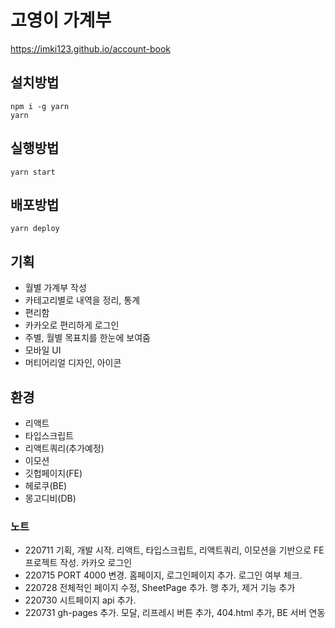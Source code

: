 # 고영이 가계부

https://imki123.github.io/account-book

## 설치방법

```
npm i -g yarn
yarn
```

## 실행방법

```
yarn start
```

## 배포방법

```
yarn deploy
```

## 기획

- 월별 가계부 작성
- 카테고리별로 내역을 정리, 통계
- 편리함
- 카카오로 편리하게 로그인
- 주별, 월별 목표치를 한눈에 보여줌
- 모바일 UI
- 머티어리얼 디자인, 아이콘

## 환경

- 리액트
- 타입스크립트
- 리액트쿼리(추가예정)
- 이모션
- 깃헙페이지(FE)
- 헤로쿠(BE)
- 몽고디비(DB)

### 노트

- 220711 기획, 개발 시작. 리액트, 타입스크립트, 리액트쿼리, 이모션을 기반으로 FE 프로젝트 작성. 카카오 로그인
- 220715 PORT 4000 변경. 홈페이지, 로그인페이지 추가. 로그인 여부 체크.
- 220728 전체적인 페이지 수정, SheetPage 추가. 행 추가, 제거 기능 추가
- 220730 시트페이지 api 추가.
- 220731 gh-pages 추가. 모달, 리프레시 버튼 추가, 404.html 추가, BE 서버 연동
